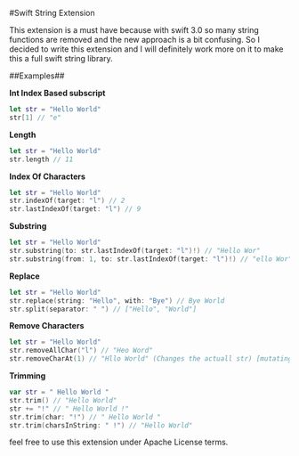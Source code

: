 #Swift String Extension



This extension is a must have because with swift 3.0 so many string functions are removed and the new approach is a bit confusing. So I decided to write this extension and I will definitely work more on it to make this a full swift string library.

##Examples##

<b>Int Index Based subscript</b>
```swift
let str = "Hello World"
str[1] // "e"
```

<b>Length</b>
```swift
let str = "Hello World"
str.length // 11
```

<b>Index Of Characters</b>
```swift
let str = "Hello World"
str.indexOf(target: "l") // 2
str.lastIndexOf(target: "l") // 9
```
<b>Substring</b>
```swift
let str = "Hello World"
str.substring(to: str.lastIndexOf(target: "l")!) // "Hello Wor"
str.substring(from: 1, to: str.lastIndexOf(target: "l")!) // "ello Wor"
```

<b>Replace</b>
```swift
let str = "Hello World"
str.replace(string: "Hello", with: "Bye") // Bye World
str.split(separator: " ") // ["Hello", "World"]
```
<b>Remove Characters</b>
```swift
let str = "Hello World"
str.removeAllChar("l") // "Heo Word"
str.removeCharAt(1) // "Hllo World" (Changes the actuall str) [mutating]
```

<b>Trimming</b>
```swift
var str = " Hello World "
str.trim() // "Hello World"
str += "!" // " Hello World !"
str.trim(char: "!") // " Hello World "
str.trim(charsInString: " !") // "Hello World"
```

feel free to use this extension under Apache License terms.
